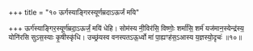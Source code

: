 +++
title = "१० ऊर्गस्याङ्गिरस्यूर्णम्रदाऽऊर्जं मयि"

+++
ऊर्ग॑स्याङ्गिर॒स्यूर्ण॑म्रदा॒ऽऊर्जं॒ मयि॑ धेहि। सोम॑स्य नी॒विर॑सि॒ विष्णोः॒ शर्मा॑सि॒ शर्म॑ यज॑मान॒स्येन्द्र॑स्य॒ योनि॑रसि सुऽस॒स्याः कृ॒षीस्कृ॑धि। उच्छ्र॑यस्व वनस्पतऽऊ॒र्ध्वो मा॑ पा॒ह्यꣳह॑स॒ऽआस्य य॒ज्ञस्यो॒दृचः॑ ॥१०॥